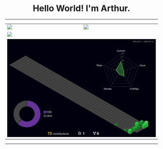 <div align="center">
  <h1>Hello World! I'm Arthur.</h1>
</div>

---

<table>
  <tr>
    <td><img src="https://github-readme-stats.vercel.app/api?username=aarthurcreis&theme=dark&hide_border=true&include_all_commits=false&count_private=false" /></td>
    <td><img src="https://github-readme-stats.vercel.app/api/top-langs/?username=aarthurcreis&theme=dark&hide_border=true&include_all_commits=false&count_private=false&layout=compact" /></td>
  </tr>
  <tr>
    <td colspan="2">
      <img src="https://nirzak-streak-stats.vercel.app/?user=aarthurcreis&theme=dark&hide_border=true" style="width:100%;" />
    </td>
  </tr>
  <tr>
    <td colspan="2">
      <img src="./profile-3d-contrib/profile-night-green.svg" style="width:100%;" />
    </td>
  </tr>
</table>

---
